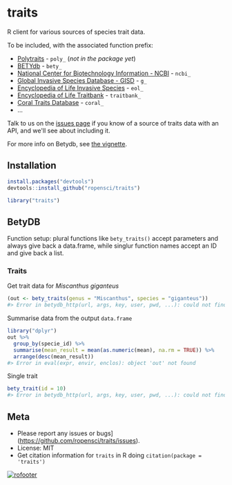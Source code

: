 traits
=======



R client for various sources of species trait data.

To be included, with the associated function prefix:

* [Polytraits](http://polytraits.lifewatchgreece.eu/download-api) - `poly_` (_not in the package yet_)
* [BETYdb](http://www.betydb.org) - `bety_`
* [National Center for Biotechnology Information - NCBI](http://www.ncbi.nlm.nih.gov/) - `ncbi_`
* [Global Invasive Species Database - GISD](http://www.issg.org/database/welcome/) - `g_`
* [Encyclopedia of Life Invasive Species](link) - `eol_`
* [Encyclopedia of Life Traitbank](link) - `traitbank_`
* [Coral Traits Database](http://coraltraits.org/) - `coral_`
* ...

Talk to us on the [issues page](https://github.com/ropensci/traits/issues) if you know of a source of traits data with an API, and we'll see about including it.

For more info on Betydb, see [the vignette](vignettes/betydb.Rmd).

## Installation


```r
install.packages("devtools")
devtools::install_github("ropensci/traits")
```


```r
library("traits")
```

## BetyDB

Function setup: plural functions like `bety_traits()` accept parameters and always give back a data.frame, while singlur function names accept an ID and give back a list. 

### Traits

Get trait data for _Miscanthus giganteus_


```r
(out <- bety_traits(genus = "Miscanthus", species = "giganteus"))
#> Error in betydb_http(url, args, key, user, pwd, ...): could not find function "GET"
```

Summarise data from the output `data.frame`


```r
library("dplyr")
out %>%
  group_by(specie_id) %>%
  summarise(mean_result = mean(as.numeric(mean), na.rm = TRUE)) %>%
  arrange(desc(mean_result))
#> Error in eval(expr, envir, enclos): object 'out' not found
```

Single trait


```r
bety_trait(id = 10)
#> Error in betydb_http(url, args, key, user, pwd, ...): could not find function "GET"
```

## Meta

* Please report any issues or bugs](https://github.com/ropensci/traits/issues).
* License: MIT
* Get citation information for `traits` in R doing `citation(package = 'traits')`

[![rofooter](http://ropensci.org/public_images/github_footer.png)](http://ropensci.org)
